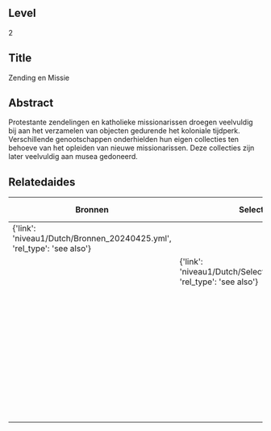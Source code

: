 ## Level
2
## Title
Zending en Missie
## Abstract
Protestante zendelingen en katholieke missionarissen droegen veelvuldig bij aan het verzamelen van objecten gedurende het koloniale tijdperk. Verschillende genootschappen onderhielden hun eigen collecties ten behoeve van het opleiden van nieuwe missionarissen. Deze collecties zijn later veelvuldig aan musea gedoneerd.
## Relatedaides
| Bronnen | Selecteren En Afbakenen | Wetenschap | Nederlandsch Zendeling Genootschap | Wereldmuseum Berg En Dal | Missiemuseum Steyl |
| --- | --- | --- | --- | --- | --- |
| {'link': 'niveau1/Dutch/Bronnen_20240425.yml', 'rel_type': 'see also'} |  |  |  |  |  |
|  | {'link': 'niveau1/Dutch/SelecterenEnAfbakenen_20240425.yml', 'rel_type': 'see also'} |  |  |  |  |
|  |  | {'link': 'niveau2/Dutch/Science_20240814.yml', 'rel_type': 'see also'} |  |  |  |
|  |  |  | {'link': 'niveau3/Dutch/NZG_20240314.yml', 'rel_type': 'see also'} |  |  |
|  |  |  |  | {'link': 'niveau3/Dutch/WMBergEnDal_20241001.yml', 'rel_type': 'see also'} |  |
|  |  |  |  |  | {'link': 'niveau3/Dutch/MissiemuseumSteyl_20241021.yml', 'rel_type': 'see also'} |
